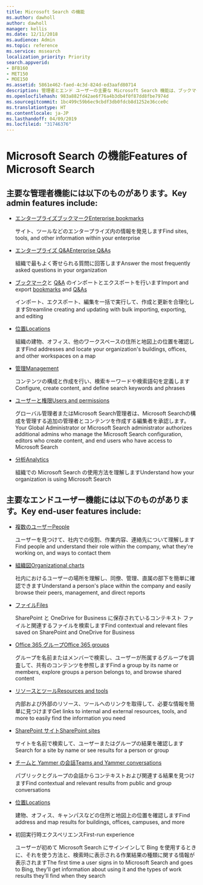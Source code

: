 ```yaml
---
title: Microsoft Search の機能
ms.author: dawholl
author: dawholl
manager: kellis
ms.date: 12/11/2018
ms.audience: Admin
ms.topic: reference
ms.service: mssearch
localization_priority: Priority
search.appverid:
- BFB160
- MET150
- MOE150
ms.assetid: 5861e462-faed-4c3d-824d-ed3aafd80714
description: 管理者とエンド ユーザーの主要な Microsoft Search 機能は、ブックマーク、Q&A、管理、データ分析です
ms.openlocfilehash: 983a882fd42ae6f76a4b3db4f0f87dd8fbe7974d
ms.sourcegitcommit: 1bc499c59b6ec9cbdf3db0fdcb8d1252e36cce0c
ms.translationtype: HT
ms.contentlocale: ja-JP
ms.lasthandoff: 04/09/2019
ms.locfileid: "31746376"
---
```

# <a name="features-of-microsoft-search"></a><span data-ttu-id="d13fa-103">Microsoft Search の機能</span><span class="sxs-lookup"><span data-stu-id="d13fa-103">Features of Microsoft Search</span></span>

## <a name="key-admin-features-include"></a><span data-ttu-id="d13fa-104">主要な管理者機能には以下のものがあります。</span><span class="sxs-lookup"><span data-stu-id="d13fa-104">Key admin features include:</span></span>

- [<span data-ttu-id="d13fa-105">エンタープライズブックマーク</span><span class="sxs-lookup"><span data-stu-id="d13fa-105">Enterprise bookmarks</span></span>](create-and-manage-bookmarks.md)
    
    <span data-ttu-id="d13fa-106">サイト、ツールなどのエンタープライズ内の情報を発見します</span><span class="sxs-lookup"><span data-stu-id="d13fa-106">Find sites, tools, and other information within your enterprise</span></span>
    
- [<span data-ttu-id="d13fa-107">エンタープライズ Q&A</span><span class="sxs-lookup"><span data-stu-id="d13fa-107">Enterprise Q&As</span></span>](create-and-manage-qas.md)
    
    <span data-ttu-id="d13fa-108">組織で最もよく寄せられる質問に回答します</span><span class="sxs-lookup"><span data-stu-id="d13fa-108">Answer the most frequently asked questions in your organization</span></span>
    
- <span data-ttu-id="d13fa-109">[ブックマーク](bulk-create-bookmarks.md)と [Q&A](bulk-create-qas.md) のインポートとエクスポートを行います</span><span class="sxs-lookup"><span data-stu-id="d13fa-109">Import and export [bookmarks](bulk-create-bookmarks.md) and [Q&As](bulk-create-qas.md)</span></span>
    
    <span data-ttu-id="d13fa-110">インポート、エクスポート、編集を一括で実行して、作成と更新を合理化します</span><span class="sxs-lookup"><span data-stu-id="d13fa-110">Streamline creating and updating with bulk importing, exporting, and editing</span></span>

- [<span data-ttu-id="d13fa-111">位置</span><span class="sxs-lookup"><span data-stu-id="d13fa-111">Locations</span></span>](locations.md)
    
    <span data-ttu-id="d13fa-112">組織の建物、オフィス、他のワークスペースの住所と地図上の位置を確認します</span><span class="sxs-lookup"><span data-stu-id="d13fa-112">Find addresses and locate your organization's buildings, offices, and other workspaces on a map</span></span>
    
- [<span data-ttu-id="d13fa-113">管理</span><span class="sxs-lookup"><span data-stu-id="d13fa-113">Management</span></span>](set-up-microsoft-search.md)
    
    <span data-ttu-id="d13fa-114">コンテンツの構成と作成を行い、検索キーワードや検索語句を定義します</span><span class="sxs-lookup"><span data-stu-id="d13fa-114">Configure, create content, and define search keywords and phrases</span></span>
    
- [<span data-ttu-id="d13fa-115">ユーザーと権限</span><span class="sxs-lookup"><span data-stu-id="d13fa-115">Users and permissions</span></span>](add-users.md)
    
    <span data-ttu-id="d13fa-116">グローバル管理者またはMicrosoft Search管理者は、Microsoft Searchの構成を管理する追加の管理者とコンテンツを作成する編集者を承認します。</span><span class="sxs-lookup"><span data-stu-id="d13fa-116">Your Global Administrator or Microsoft Search administrator authorizes additional admins who manage the Microsoft Search configuration, editors who create content, and end users who have access to Microsoft Search</span></span>
    
- [<span data-ttu-id="d13fa-117">分析</span><span class="sxs-lookup"><span data-stu-id="d13fa-117">Analytics</span></span> ](get-insights.md) 
    
    <span data-ttu-id="d13fa-118">組織での Microsoft Search の使用方法を理解します</span><span class="sxs-lookup"><span data-stu-id="d13fa-118">Understand how your organization is using Microsoft Search</span></span> 
    
## <a name="key-end-user-features-include"></a><span data-ttu-id="d13fa-119">主要なエンドユーザー機能には以下のものがあります。</span><span class="sxs-lookup"><span data-stu-id="d13fa-119">Key end-user features include:</span></span>

- [<span data-ttu-id="d13fa-120">複数のユーザー</span><span class="sxs-lookup"><span data-stu-id="d13fa-120">People</span></span>](use/find-people-and-groups.md)
    
    <span data-ttu-id="d13fa-121">ユーザーを見つけて、社内での役割、作業内容、連絡先について理解します</span><span class="sxs-lookup"><span data-stu-id="d13fa-121">Find people and understand their role within the company, what they're working on, and ways to contact them</span></span>
    
- [<span data-ttu-id="d13fa-122">組織図</span><span class="sxs-lookup"><span data-stu-id="d13fa-122">Organizational charts</span></span>](use/find-people-and-groups.md)
    
    <span data-ttu-id="d13fa-123">社内におけるユーザーの場所を理解し、同僚、管理、直属の部下を簡単に確認できます</span><span class="sxs-lookup"><span data-stu-id="d13fa-123">Understand a person's place within the company and easily browse their peers, management, and direct reports</span></span>
    
- [<span data-ttu-id="d13fa-124">ファイル</span><span class="sxs-lookup"><span data-stu-id="d13fa-124">Files</span></span>](use/find-files.md)
    
    <span data-ttu-id="d13fa-125">SharePoint と OneDrive for Business に保存されているコンテキスト ファイルと関連するファイルを検索します</span><span class="sxs-lookup"><span data-stu-id="d13fa-125">Find contextual and relevant files saved on SharePoint and OneDrive for Business</span></span>
    
- [<span data-ttu-id="d13fa-126">Office 365 グループ</span><span class="sxs-lookup"><span data-stu-id="d13fa-126">Office 365 groups</span></span>](use/find-people-and-groups.md)
    
    <span data-ttu-id="d13fa-127">グループを名前またはメンバーで検索し、ユーザーが所属するグループを調査して、共有のコンテンツを参照します</span><span class="sxs-lookup"><span data-stu-id="d13fa-127">Find a group by its name or members, explore groups a person belongs to, and browse shared content</span></span>
    
- [<span data-ttu-id="d13fa-128">リソースとツール</span><span class="sxs-lookup"><span data-stu-id="d13fa-128">Resources and tools</span></span>](use/find-resources-tools-and-more.md)
    
    <span data-ttu-id="d13fa-129">内部および外部のリソース、ツールへのリンクを取得して、必要な情報を簡単に見つけます</span><span class="sxs-lookup"><span data-stu-id="d13fa-129">Get links to internal and external resources, tools, and more to easily find the information you need</span></span>
    
- [<span data-ttu-id="d13fa-130">SharePoint サイト</span><span class="sxs-lookup"><span data-stu-id="d13fa-130">SharePoint sites</span></span>](use/find-sharepoint-sites.md)
    
    <span data-ttu-id="d13fa-131">サイトを名前で検索して、ユーザーまたはグループの結果を確認します</span><span class="sxs-lookup"><span data-stu-id="d13fa-131">Search for a site by name or see results for a person or group</span></span>
    
- [<span data-ttu-id="d13fa-132">チームと Yammer の会話</span><span class="sxs-lookup"><span data-stu-id="d13fa-132">Teams and Yammer conversations</span></span>](use/find-conversations.md)
    
    <span data-ttu-id="d13fa-133">パブリックとグループの会話からコンテキストおよび関連する結果を見つけます</span><span class="sxs-lookup"><span data-stu-id="d13fa-133">Find contextual and relevant results from public and group conversations</span></span>

- [<span data-ttu-id="d13fa-134">位置</span><span class="sxs-lookup"><span data-stu-id="d13fa-134">Locations</span></span>](use/find-locations.md)
    
    <span data-ttu-id="d13fa-135">建物、オフィス、キャンパスなどの住所と地図上の位置を確認します</span><span class="sxs-lookup"><span data-stu-id="d13fa-135">Find address and map results for buildings, offices, campuses, and more</span></span>
    
- <span data-ttu-id="d13fa-136">初回実行時エクスペリエンス</span><span class="sxs-lookup"><span data-stu-id="d13fa-136">First-run experience</span></span>
    
    <span data-ttu-id="d13fa-137">ユーザーが初めて Microsoft Search にサインインして Bing を使用するときに、それを使う方法と、検索時に表示される作業結果の種類に関する情報が表示されます</span><span class="sxs-lookup"><span data-stu-id="d13fa-137">The first time a user signs in to Microsoft Search and goes to Bing, they'll get information about using it and the types of work results they'll find when they search</span></span>